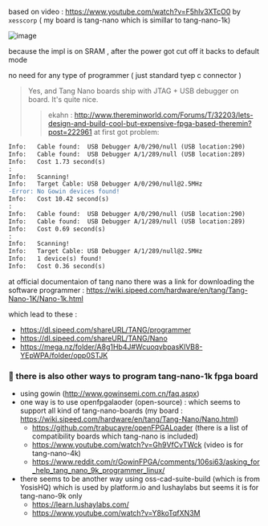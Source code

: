 based on video : https://www.youtube.com/watch?v=F5hlv3XTcO0 by `xesscorp` ( my board is tang-nano  which is simillar to tang-nano-1k)

![image](https://github.com/parsaM110/Led_Btn-Tang-Nano-1K/assets/101204725/d2a94e9b-6ece-4fe1-b151-b4f2907243b2)


because the impl is on SRAM ,  after the power got cut off it backs to default mode

no need for any type of programmer ( just standard tyep c connector ) 
> Yes, and Tang Nano boards ship with JTAG + USB debugger on board. It's quite nice.
>> ekahn : http://www.thereminworld.com/Forums/T/32203/lets-design-and-build-cool-but-expensive-fpga-based-theremin?post=222961
at first got problem:
```diff
Info:	Cable found:  USB Debugger A/0/290/null (USB location:290)
Info:	Cable found:  USB Debugger A/1/289/null (USB location:289)
Info:	Cost 1.73 second(s)
:	 
Info:	Scanning!
Info:	Target Cable: USB Debugger A/0/290/null@2.5MHz
-Error:	No Gowin devices found!
Info:	Cost 10.42 second(s)
:	 
Info:	Cable found:  USB Debugger A/0/290/null (USB location:290)
Info:	Cable found:  USB Debugger A/1/289/null (USB location:289)
Info:	Cost 0.69 second(s)
:	 
Info:	Scanning!
Info:	Target Cable: USB Debugger A/1/289/null@2.5MHz
Info:	1 device(s) found!
Info:	Cost 0.36 second(s)
```

at official documentaion of tang nano there was a link for downloading the software programmer :
https://wiki.sipeed.com/hardware/en/tang/Tang-Nano-1K/Nano-1k.html

which lead to these :
- https://dl.sipeed.com/shareURL/TANG/programmer
- https://dl.sipeed.com/shareURL/TANG/Nano
- https://mega.nz/folder/A8g1Hb4J#WcuoqvbpasKlVB8-YEpWPA/folder/opp0STJK

### 📌 there is also other ways to program tang-nano-1k fpga board
* using gowin (http://www.gowinsemi.com.cn/faq.aspx)
* one way is to use openfpgalaoder (open-source) : which seems to support all kind of tang-nano-boards (my board : https://wiki.sipeed.com/hardware/en/tang/Tang-Nano/Nano.html)
  * https://github.com/trabucayre/openFPGALoader (there is a list of compatibility boards which tang-nano is included)
  * https://www.youtube.com/watch?v=Gh9VfCvTWck (video is for tang-nano-4k)
  * https://www.reddit.com/r/GowinFPGA/comments/106si63/asking_for_help_tang_nano_9k_programmer_linux/
* there seems to be another way using oss-cad-suite-build (which is from YosisHQ) which is used by platform.io and lushaylabs but seems it is for tang-nano-9k only
  * https://learn.lushaylabs.com/
  * https://www.youtube.com/watch?v=Y8koTqfXN3M
